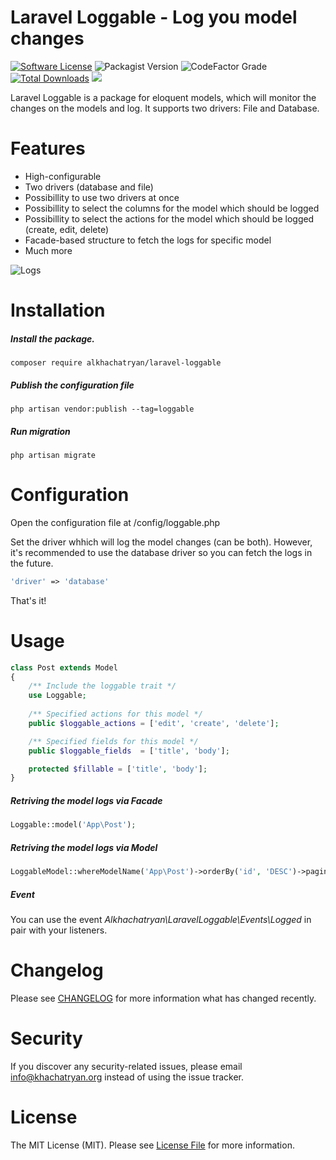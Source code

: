 # Laravel Loggable - Log you model changes

[![Software License](https://img.shields.io/badge/license-MIT-brightgreen.svg?style=flat-square)](LICENSE.md)
![Packagist Version](https://img.shields.io/packagist/v/alkhachatryan/laravel-loggable)
![CodeFactor Grade](https://img.shields.io/codefactor/grade/github/alkhachatryan/laravel-loggable)
[![Total Downloads][ico-downloads]][link-downloads]
![](https://komarev.com/ghpvc/?username=alkhachatryan-laravel-loggable&label=Repo+views&color=brightgreen&style=flat-square)

Laravel Loggable is a package for eloquent models, which will monitor the changes on the models and log.
It supports two drivers: File and Database.

# Features
- High-configurable
- Two drivers (database and file)
- Possibillity to use two drivers at once
- Possibillity to select the columns for the model which should be logged
- Possibillity to select the actions for the model which should be logged (create, edit, delete)
- Facade-based structure to fetch the logs for specific model
- Much more

![Logs](https://raw.githubusercontent.com/alkhachatryan/laravel-loggable/master/photo.jpg)

# Installation
##### Install the package.
`composer require alkhachatryan/laravel-loggable`

##### Publish the configuration file
`php artisan vendor:publish --tag=loggable`

##### Run migration
`php artisan migrate`

# Configuration
Open the configuration file at /config/loggable.php

Set the driver whhich will log the model changes (can be both).
However, it's recommended to use the database driver so you can fetch the logs in the future.
```php 
'driver' => 'database' 
```


That's it!

# Usage
```php 
class Post extends Model
{
    /** Include the loggable trait */
    use Loggable;
    
    /** Specified actions for this model */
    public $loggable_actions = ['edit', 'create', 'delete'];

    /** Specified fields for this model */
    public $loggable_fields  = ['title', 'body'];

    protected $fillable = ['title', 'body'];
}
```

##### Retriving the model logs via Facade
```php
Loggable::model('App\Post');
```
##### Retriving the model logs via Model
```php
LoggableModel::whereModelName('App\Post')->orderBy('id', 'DESC')->paginate(10);
```

##### Event
You can use the event *Alkhachatryan\LaravelLoggable\Events\Logged* in pair with your listeners.

# Changelog
Please see [CHANGELOG](CHANGELOG.md) for more information what has changed recently.

# Security
If you discover any security-related issues, please email info@khachatryan.org instead of using the issue tracker.

# License
The MIT License (MIT). Please see [License File](/LICENSE.md) for more information.

[ico-downloads]: https://img.shields.io/packagist/dt/alkhachatryan/laravel-loggable.svg?style=flat-square&color=brightgreen
[link-downloads]: https://packagist.org/packages/alkhachatryan/laravel-loggable
